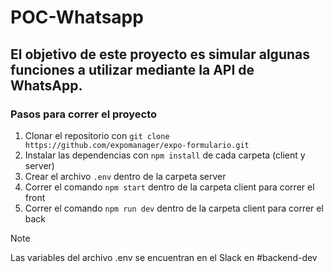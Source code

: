 # POC-Whatsapp

## El objetivo de este proyecto es simular algunas funciones a utilizar mediante la API de WhatsApp.

### Pasos para correr el proyecto

1. Clonar el repositorio con `git clone https://github.com/expomanager/expo-formulario.git`
2. Instalar las dependencias con `npm install` de cada carpeta (client y server)
3. Crear el archivo `.env` dentro de la carpeta server
4. Correr el comando `npm start` dentro de la carpeta client para correr el front
5. Correr el comando `npm run dev` dentro de la carpeta client para correr el back


> [!NOTE]
> Las variables del archivo .env se encuentran en el Slack en #backend-dev 
